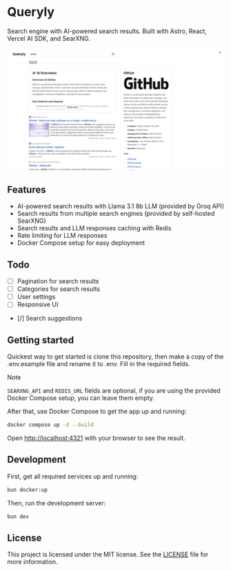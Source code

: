 # Queryly

Search engine with AI-powered search results. Built with Astro, React, Vercel AI SDK, and SearXNG.

![Queryly search results page](docs/search-results.png)

## Features

- AI-powered search results with Llama 3.1 8b LLM (provided by Groq API)
- Search results from multiple search engines (provided by self-hosted SearXNG)
- Search results and LLM responses caching with Redis
- Rate limiting for LLM responses
- Docker Compose setup for easy deployment

## Todo

- [ ] Pagination for search results
- [ ] Categories for search results
- [ ] User settings
- [ ] Responsive UI
- [/] Search suggestions

## Getting started

Quickest way to get started is clone this repository, then make a copy of the .env.example file and rename it to .env. Fill in the required fields.

> [!NOTE]
> `SEARXNG_API` and `REDIS_URL` fields are optional, if you are using the provided Docker Compose setup, you can leave them empty.

After that, use Docker Compose to get the app up and running:

```bash
docker compose up -d --build
```

Open [http://localhost:4321](http://localhost:4321) with your browser to see the result.

## Development

First, get all required services up and running:

```bash
bun docker:up
```

Then, run the development server:

```bash
bun dev
```

## License

This project is licensed under the MIT license. See the [LICENSE](LICENSE) file for more information.
